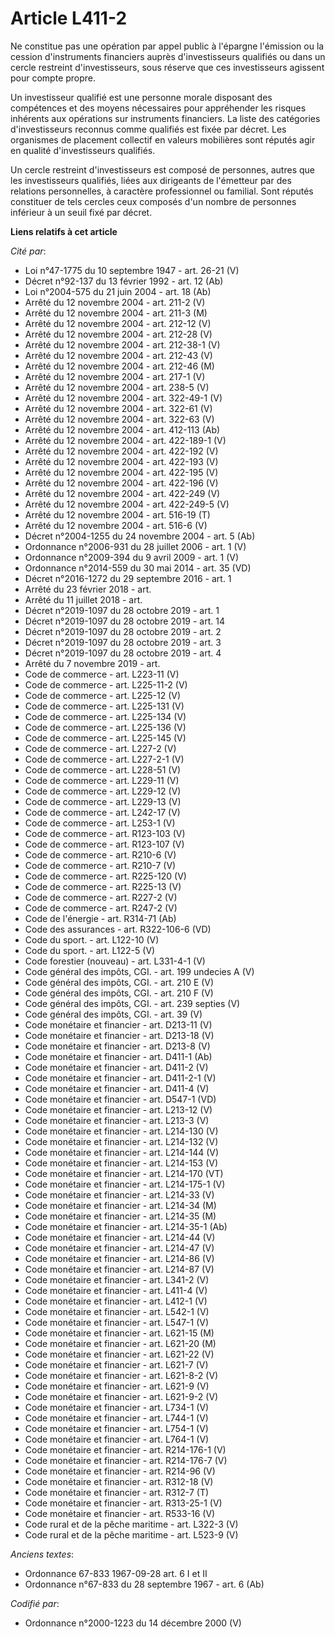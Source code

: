 # Article L411-2

Ne constitue pas une opération par appel public à l'épargne l'émission ou la cession d'instruments financiers auprès
d'investisseurs qualifiés ou dans un cercle restreint d'investisseurs, sous réserve que ces investisseurs agissent pour
compte propre.

Un investisseur qualifié est une personne morale disposant des compétences et des moyens nécessaires pour appréhender les
risques inhérents aux opérations sur instruments financiers. La liste des catégories d'investisseurs reconnus comme qualifiés
est fixée par décret. Les organismes de placement collectif en valeurs mobilières sont réputés agir en qualité
d'investisseurs qualifiés.

Un cercle restreint d'investisseurs est composé de personnes, autres que les investisseurs qualifiés, liées aux dirigeants de
l'émetteur par des relations personnelles, à caractère professionnel ou familial. Sont réputés constituer de tels cercles
ceux composés d'un nombre de personnes inférieur à un seuil fixé par décret.

**Liens relatifs à cet article**

_Cité par_:

  - Loi n°47-1775 du 10 septembre 1947 - art. 26-21 (V)
  - Décret n°92-137 du 13 février 1992 - art. 12 (Ab)
  - Loi n°2004-575 du 21 juin 2004 - art. 18 (Ab)
  - Arrêté du 12 novembre 2004 - art. 211-2 (V)
  - Arrêté du 12 novembre 2004 - art. 211-3 (M)
  - Arrêté du 12 novembre 2004 - art. 212-12 (V)
  - Arrêté du 12 novembre 2004 - art. 212-28 (V)
  - Arrêté du 12 novembre 2004 - art. 212-38-1 (V)
  - Arrêté du 12 novembre 2004 - art. 212-43 (V)
  - Arrêté du 12 novembre 2004 - art. 212-46 (M)
  - Arrêté du 12 novembre 2004 - art. 217-1 (V)
  - Arrêté du 12 novembre 2004 - art. 238-5 (V)
  - Arrêté du 12 novembre 2004 - art. 322-49-1 (V)
  - Arrêté du 12 novembre 2004 - art. 322-61 (V)
  - Arrêté du 12 novembre 2004 - art. 322-63 (V)
  - Arrêté du 12 novembre 2004 - art. 412-113 (Ab)
  - Arrêté du 12 novembre 2004 - art. 422-189-1 (V)
  - Arrêté du 12 novembre 2004 - art. 422-192 (V)
  - Arrêté du 12 novembre 2004 - art. 422-193 (V)
  - Arrêté du 12 novembre 2004 - art. 422-195 (V)
  - Arrêté du 12 novembre 2004 - art. 422-196 (V)
  - Arrêté du 12 novembre 2004 - art. 422-249 (V)
  - Arrêté du 12 novembre 2004 - art. 422-249-5 (V)
  - Arrêté du 12 novembre 2004 - art. 516-19 (T)
  - Arrêté du 12 novembre 2004 - art. 516-6 (V)
  - Décret n°2004-1255 du 24 novembre 2004 - art. 5 (Ab)
  - Ordonnance n°2006-931 du 28 juillet 2006 - art. 1 (V)
  - Ordonnance n°2009-394 du 9 avril 2009 - art. 1 (V)
  - Ordonnance n°2014-559 du 30 mai 2014 - art. 35 (VD)
  - Décret n°2016-1272 du 29 septembre 2016 - art. 1
  - Arrêté du 23 février 2018 - art.
  - Arrêté du 11 juillet 2018 - art.
  - Décret n°2019-1097 du 28 octobre 2019 - art. 1
  - Décret n°2019-1097 du 28 octobre 2019 - art. 14
  - Décret n°2019-1097 du 28 octobre 2019 - art. 2
  - Décret n°2019-1097 du 28 octobre 2019 - art. 3
  - Décret n°2019-1097 du 28 octobre 2019 - art. 4
  - Arrêté du 7 novembre 2019 - art.
  - Code de commerce - art. L223-11 (V)
  - Code de commerce - art. L225-11-2 (V)
  - Code de commerce - art. L225-12 (V)
  - Code de commerce - art. L225-131 (V)
  - Code de commerce - art. L225-134 (V)
  - Code de commerce - art. L225-136 (V)
  - Code de commerce - art. L225-145 (V)
  - Code de commerce - art. L227-2 (V)
  - Code de commerce - art. L227-2-1 (V)
  - Code de commerce - art. L228-51 (V)
  - Code de commerce - art. L229-11 (V)
  - Code de commerce - art. L229-12 (V)
  - Code de commerce - art. L229-13 (V)
  - Code de commerce - art. L242-17 (V)
  - Code de commerce - art. L253-1 (V)
  - Code de commerce - art. R123-103 (V)
  - Code de commerce - art. R123-107 (V)
  - Code de commerce - art. R210-6 (V)
  - Code de commerce - art. R210-7 (V)
  - Code de commerce - art. R225-120 (V)
  - Code de commerce - art. R225-13 (V)
  - Code de commerce - art. R227-2 (V)
  - Code de commerce - art. R247-2 (V)
  - Code de l'énergie - art. R314-71 (Ab)
  - Code des assurances - art. R322-106-6 (VD)
  - Code du sport. - art. L122-10 (V)
  - Code du sport. - art. L122-5 (V)
  - Code forestier (nouveau) - art. L331-4-1 (V)
  - Code général des impôts, CGI. - art. 199 undecies A (V)
  - Code général des impôts, CGI. - art. 210 E (V)
  - Code général des impôts, CGI. - art. 210 F (V)
  - Code général des impôts, CGI. - art. 239 septies (V)
  - Code général des impôts, CGI. - art. 39 (V)
  - Code monétaire et financier - art. D213-11 (V)
  - Code monétaire et financier - art. D213-18 (V)
  - Code monétaire et financier - art. D213-8 (V)
  - Code monétaire et financier - art. D411-1 (Ab)
  - Code monétaire et financier - art. D411-2 (V)
  - Code monétaire et financier - art. D411-2-1 (V)
  - Code monétaire et financier - art. D411-4 (V)
  - Code monétaire et financier - art. D547-1 (VD)
  - Code monétaire et financier - art. L213-12 (V)
  - Code monétaire et financier - art. L213-3 (V)
  - Code monétaire et financier - art. L214-130 (V)
  - Code monétaire et financier - art. L214-132 (V)
  - Code monétaire et financier - art. L214-144 (V)
  - Code monétaire et financier - art. L214-153 (V)
  - Code monétaire et financier - art. L214-170 (VT)
  - Code monétaire et financier - art. L214-175-1 (V)
  - Code monétaire et financier - art. L214-33 (V)
  - Code monétaire et financier - art. L214-34 (M)
  - Code monétaire et financier - art. L214-35 (M)
  - Code monétaire et financier - art. L214-35-1 (Ab)
  - Code monétaire et financier - art. L214-44 (V)
  - Code monétaire et financier - art. L214-47 (V)
  - Code monétaire et financier - art. L214-86 (V)
  - Code monétaire et financier - art. L214-87 (V)
  - Code monétaire et financier - art. L341-2 (V)
  - Code monétaire et financier - art. L411-4 (V)
  - Code monétaire et financier - art. L412-1 (V)
  - Code monétaire et financier - art. L542-1 (V)
  - Code monétaire et financier - art. L547-1 (V)
  - Code monétaire et financier - art. L621-15 (M)
  - Code monétaire et financier - art. L621-20 (M)
  - Code monétaire et financier - art. L621-22 (V)
  - Code monétaire et financier - art. L621-7 (V)
  - Code monétaire et financier - art. L621-8-2 (V)
  - Code monétaire et financier - art. L621-9 (V)
  - Code monétaire et financier - art. L621-9-2 (V)
  - Code monétaire et financier - art. L734-1 (V)
  - Code monétaire et financier - art. L744-1 (V)
  - Code monétaire et financier - art. L754-1 (V)
  - Code monétaire et financier - art. L764-1 (V)
  - Code monétaire et financier - art. R214-176-1 (V)
  - Code monétaire et financier - art. R214-176-7 (V)
  - Code monétaire et financier - art. R214-96 (V)
  - Code monétaire et financier - art. R312-18 (V)
  - Code monétaire et financier - art. R312-7 (T)
  - Code monétaire et financier - art. R313-25-1 (V)
  - Code monétaire et financier - art. R533-16 (V)
  - Code rural et de la pêche maritime - art. L322-3 (V)
  - Code rural et de la pêche maritime - art. L523-9 (V)

_Anciens textes_:

  - Ordonnance 67-833 1967-09-28 art. 6 I et II
  - Ordonnance n°67-833 du 28 septembre 1967 - art. 6 (Ab)

_Codifié par_:

  - Ordonnance n°2000-1223 du 14 décembre 2000 (V)
